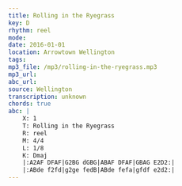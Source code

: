 ```yaml
---
title: Rolling in the Ryegrass
key: D
rhythm: reel
mode: 
date: 2016-01-01
location: Arrowtown Wellington
tags:
mp3_file: /mp3/rolling-in-the-ryegrass.mp3
mp3_url: 
abc_url: 
source: Wellington
transcription: unknown
chords: true
abc: |
    X: 1
    T: Rolling in the Ryegrass
    R: reel
    M: 4/4
    L: 1/8
    K: Dmaj
    |:A2AF DFAF|G2BG dGBG|ABAF DFAF|GBAG E2D2:|
    |:ABde f2fd|g2ge fedB|ABde fefa|gfdf e2d2:|
---
```


